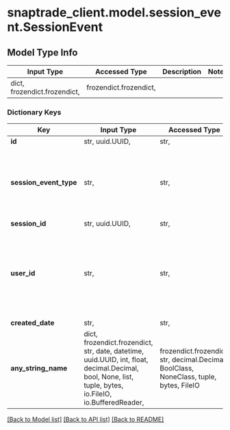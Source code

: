 # snaptrade_client.model.session_event.SessionEvent

## Model Type Info
Input Type | Accessed Type | Description | Notes
------------ | ------------- | ------------- | -------------
dict, frozendict.frozendict,  | frozendict.frozendict,  |  | 

### Dictionary Keys
Key | Input Type | Accessed Type | Description | Notes
------------ | ------------- | ------------- | ------------- | -------------
**id** | str, uuid.UUID,  | str,  |  | [optional] value must be a uuid
**session_event_type** | str,  | str,  |  | [optional] must be one of ["DISCLAIMER_ACCEPTED", "BROKERAGE_CONNECTION_INITIATED", "BROKERAGE_AUTHENTICATION", "MFA_AUTHORIZATION", "CONNECTION_SUCCESSFUL", "CONNECTION_FAILED", "PARTNER_REDIRECT", ] 
**session_id** | str, uuid.UUID,  | str,  |  | [optional] value must be a uuid
**user_id** | str,  | str,  | SnapTrade User ID. Provided by SnapTrade Partner. Can be any string, as long as it&#x27;s unique to a user | [optional] 
**created_date** | str,  | str,  | Time | [optional] 
**any_string_name** | dict, frozendict.frozendict, str, date, datetime, uuid.UUID, int, float, decimal.Decimal, bool, None, list, tuple, bytes, io.FileIO, io.BufferedReader,  | frozendict.frozendict, str, decimal.Decimal, BoolClass, NoneClass, tuple, bytes, FileIO | any string name can be used but the value must be the correct type | [optional]

[[Back to Model list]](../../README.md#documentation-for-models) [[Back to API list]](../../README.md#documentation-for-api-endpoints) [[Back to README]](../../README.md)


